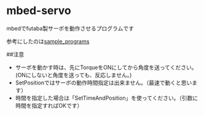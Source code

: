 mbed-servo
==========

mbedでfutaba製サーボを動作させるプログラムです

参考にしたのは[sample_programs](http://www.futaba.co.jp/robot/download/sample_programs)

##注意

* サーボを動かす時は、先にTorqueをONにしてから角度を送ってください。(ONにしないと角度を送っても、反応しません。)
* SetPositionではサーボの動作時間指定は出来ません。（最速で動くと思います）
* 時間を指定した場合は「SetTimeAndPosition」を使ってください。（引数に時間を指定すればOKです）
